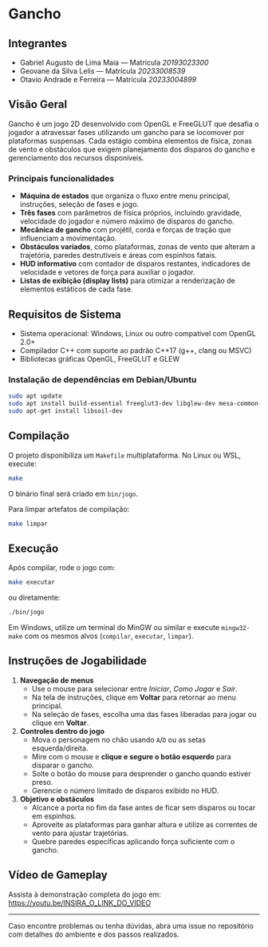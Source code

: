 # Gancho

## Integrantes

- Gabriel Augusto de Lima Maia — Matrícula *20193023300*
- Geovane da Silva Lelis — Matrícula *20233008539*
- Otavio Andrade e Ferreira — Matrícula *20233004899*

## Visão Geral

Gancho é um jogo 2D desenvolvido com OpenGL e FreeGLUT que desafia o jogador a atravessar fases utilizando um gancho para se locomover por plataformas suspensas. Cada estágio combina elementos de física, zonas de vento e obstáculos que exigem planejamento dos disparos do gancho e gerenciamento dos recursos disponíveis.

### Principais funcionalidades

- **Máquina de estados** que organiza o fluxo entre menu principal, instruções, seleção de fases e jogo.
- **Três fases** com parâmetros de física próprios, incluindo gravidade, velocidade do jogador e número máximo de disparos do gancho.
- **Mecânica de gancho** com projétil, corda e forças de tração que influenciam a movimentação.
- **Obstáculos variados**, como plataformas, zonas de vento que alteram a trajetória, paredes destrutíveis e áreas com espinhos fatais.
- **HUD informativo** com contador de disparos restantes, indicadores de velocidade e vetores de força para auxiliar o jogador.
- **Listas de exibição (display lists)** para otimizar a renderização de elementos estáticos de cada fase.

## Requisitos de Sistema

- Sistema operacional: Windows, Linux ou outro compatível com OpenGL 2.0+
- Compilador C++ com suporte ao padrão C++17 (g++, clang ou MSVC)
- Bibliotecas gráficas OpenGL, FreeGLUT e GLEW

### Instalação de dependências em Debian/Ubuntu

```bash
sudo apt update
sudo apt install build-essential freeglut3-dev libglew-dev mesa-common-dev mesa-utils
sudo apt-get install libsoil-dev
```

## Compilação

O projeto disponibiliza um `Makefile` multiplataforma. No Linux ou WSL, execute:

```bash
make
```

O binário final será criado em `bin/jogo`.

Para limpar artefatos de compilação:

```bash
make limpar
```

## Execução

Após compilar, rode o jogo com:

```bash
make executar
```

ou diretamente:

```bash
./bin/jogo
```

Em Windows, utilize um terminal do MinGW ou similar e execute `mingw32-make` com os mesmos alvos (`compilar`, `executar`, `limpar`).

## Instruções de Jogabilidade

1. **Navegação de menus**
   - Use o mouse para selecionar entre *Iniciar*, *Como Jogar* e *Sair*.
   - Na tela de instruções, clique em **Voltar** para retornar ao menu principal.
   - Na seleção de fases, escolha uma das fases liberadas para jogar ou clique em **Voltar**.
2. **Controles dentro do jogo**
   - Mova o personagem no chão usando `A`/`D` ou as setas esquerda/direita.
   - Mire com o mouse e **clique e segure o botão esquerdo** para disparar o gancho.
   - Solte o botão do mouse para desprender o gancho quando estiver preso.
   - Gerencie o número limitado de disparos exibido no HUD.
3. **Objetivo e obstáculos**
   - Alcance a porta no fim da fase antes de ficar sem disparos ou tocar em espinhos.
   - Aproveite as plataformas para ganhar altura e utilize as correntes de vento para ajustar trajetórias.
   - Quebre paredes específicas aplicando força suficiente com o gancho.

## Vídeo de Gameplay

Assista à demonstração completa do jogo em: https://youtu.be/INSIRA_O_LINK_DO_VIDEO

---

Caso encontre problemas ou tenha dúvidas, abra uma issue no repositório com detalhes do ambiente e dos passos realizados.

